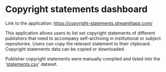 # Copyright statements dashboard 

Link to the application: https://copyright-statements.streamlitapp.com/

This application allows users to list set copyright statements of different publishers that need to accompany self-archiving in institutional or subject repositories. Users can copy the relevant statement to their clipboard. Copyright statements data can be copied or downloaded.

Publisher copyright statements were manually compiled and listed into the '[statements.csv](https://github.com/YusufAliOzkan/copyright_statements/blob/5f3c3a31a92fd18b2e3935cd324333b17679a639/statements.csv)' dataset. 
